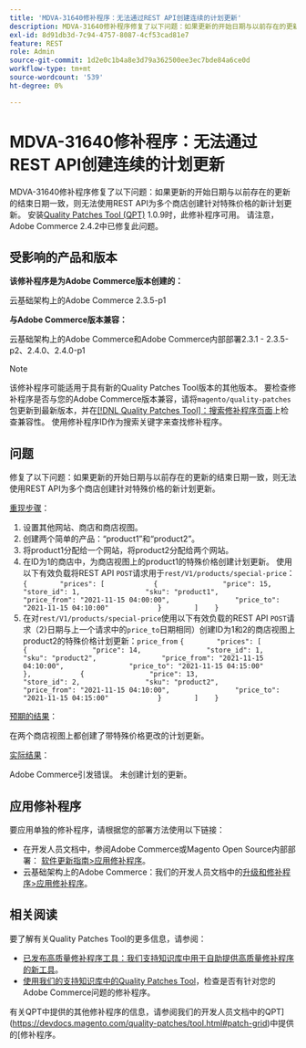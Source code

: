 ```yaml
---
title: 'MDVA-31640修补程序：无法通过REST API创建连续的计划更新'
description: MDVA-31640修补程序修复了以下问题：如果更新的开始日期与以前存在的更新的结束日期一致，则无法使用REST API为多个商店创建针对特殊价格的新计划更新。 安装[Quality Patches Tool (QPT)](/help/announcements/adobe-commerce-announcements/magento-quality-patches-released-new-tool-to-self-serve-quality-patches.md) 1.0.9后，即可使用此修补程序。 请注意，Adobe Commerce 2.4.2中已修复此问题。
exl-id: 8d91db3d-7c94-4757-8087-4cf53cad81e7
feature: REST
role: Admin
source-git-commit: 1d2e0c1b4a8e3d79a362500ee3ec7bde84a6ce0d
workflow-type: tm+mt
source-wordcount: '539'
ht-degree: 0%

---
```


# MDVA-31640修补程序：无法通过REST API创建连续的计划更新

MDVA-31640修补程序修复了以下问题：如果更新的开始日期与以前存在的更新的结束日期一致，则无法使用REST API为多个商店创建针对特殊价格的新计划更新。 安装[Quality Patches Tool (QPT)](/help/announcements/adobe-commerce-announcements/magento-quality-patches-released-new-tool-to-self-serve-quality-patches.md) 1.0.9时，此修补程序可用。 请注意，Adobe Commerce 2.4.2中已修复此问题。

## 受影响的产品和版本

**该修补程序是为Adobe Commerce版本创建的：**

云基础架构上的Adobe Commerce 2.3.5-p1

**与Adobe Commerce版本兼容：**

云基础架构上的Adobe Commerce和Adobe Commerce内部部署2.3.1 - 2.3.5-p2、2.4.0、2.4.0-p1

>[!NOTE]
>
>该修补程序可能适用于具有新的Quality Patches Tool版本的其他版本。 要检查修补程序是否与您的Adobe Commerce版本兼容，请将`magento/quality-patches`包更新到最新版本，并在[[!DNL Quality Patches Tool]：搜索修补程序页面](https://devdocs.magento.com/quality-patches/tool.html#patch-grid)上检查兼容性。 使用修补程序ID作为搜索关键字来查找修补程序。

## 问题

修复了以下问题：如果更新的开始日期与以前存在的更新的结束日期一致，则无法使用REST API为多个商店创建针对特殊价格的新计划更新。

<u>重现步骤</u>：

1. 设置其他网站、商店和商店视图。
1. 创建两个简单的产品：“product1”和“product2”。
1. 将product1分配给一个网站，将product2分配给两个网站。
1. 在ID为1的商店中，为商店视图上的product1的特殊价格创建计划更新。 使用以下有效负载将REST API `POST`请求用于`rest/V1/products/special-price`：
   `{        "prices": [            {                "price": 15,                "store_id": 1,                "sku": "product1",                "price_from": "2021-11-15 04:00:00",                "price_to": "2021-11-15 04:10:00"            }        ]    }`
1. 在对`rest/V1/products/special-price`使用以下有效负载的REST API `POST`请求（2}日期与上一个请求中的`price_to`日期相同）创建ID为1和2的商店视图上product2的特殊价格计划更新：`price_from`
   `{        "prices": [            {                "price": 14,                "store_id": 1,                "sku": "product2",                "price_from": "2021-11-15 04:10:00",                "price_to": "2021-11-15 04:15:00"            },            {                "price": 13,                "store_id": 2,                "sku": "product2",                "price_from": "2021-11-15 04:10:00",                "price_to": "2021-11-15 04:15:00"            }        ]    }`

<u>预期的结果</u>：

在两个商店视图上都创建了带特殊价格更改的计划更新。

<u>实际结果</u>：

Adobe Commerce引发错误。 未创建计划的更新。

## 应用修补程序

要应用单独的修补程序，请根据您的部署方法使用以下链接：

* 在开发人员文档中，参阅Adobe Commerce或Magento Open Source内部部署： [软件更新指南>应用修补程序](https://devdocs.magento.com/guides/v2.4/comp-mgr/patching/mqp.html)。
* 云基础架构上的Adobe Commerce：我们的开发人员文档中的[升级和修补程序>应用修补程序](https://devdocs.magento.com/cloud/project/project-patch.html)。

## 相关阅读

要了解有关Quality Patches Tool的更多信息，请参阅：

* [已发布高质量修补程序工具：我们支持知识库中用于自助提供高质量修补程序的新工具](/help/announcements/adobe-commerce-announcements/magento-quality-patches-released-new-tool-to-self-serve-quality-patches.md)。
* [使用我们的支持知识库中的Quality Patches Tool](/help/support-tools/patches-available-in-qpt-tool/check-patch-for-magento-issue-with-magento-quality-patches.md)，检查是否有针对您的Adobe Commerce问题的修补程序。

有关QPT中提供的其他修补程序的信息，请参阅我们的开发人员文档中的QPT](https://devdocs.magento.com/quality-patches/tool.html#patch-grid)中提供的[修补程序。
